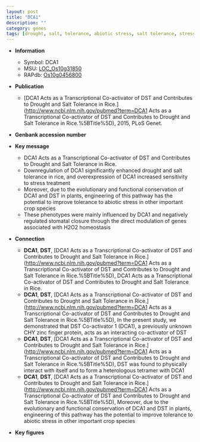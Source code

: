 ```yaml
---
layout: post
title: "DCA1"
description: ""
category: genes
tags: [drought, salt, tolerance, abiotic stress, salt tolerance, stress, homeostasis, stomatal, biotic stress]
---
```


* **Information**  
    + Symbol: DCA1  
    + MSU: [LOC_Os10g31850](http://rice.plantbiology.msu.edu/cgi-bin/ORF_infopage.cgi?orf=LOC_Os10g31850)  
    + RAPdb: [Os10g0456800](http://rapdb.dna.affrc.go.jp/viewer/gbrowse_details/irgsp1?name=Os10g0456800)  

* **Publication**  
    + [DCA1 Acts as a Transcriptional Co-activator of DST and Contributes to Drought and Salt Tolerance in Rice.](http://www.ncbi.nlm.nih.gov/pubmed?term=DCA1 Acts as a Transcriptional Co-activator of DST and Contributes to Drought and Salt Tolerance in Rice.%5BTitle%5D), 2015, PLoS Genet.

* **Genbank accession number**  

* **Key message**  
    + DCA1 Acts as a Transcriptional Co-activator of DST and Contributes to Drought and Salt Tolerance in Rice.
    + Downregulation of DCA1 significantly enhanced drought and salt tolerance in rice, and overexpression of DCA1 increased sensitivity to stress treatment
    + Moreover, due to the evolutionary and functional conservation of DCA1 and DST in plants, engineering of this pathway has the potential to improve tolerance to abiotic stress in other important crop species
    + These phenotypes were mainly influenced by DCA1 and negatively regulated stomatal closure through the direct modulation of genes associated with H2O2 homeostasis

* **Connection**  
    + __DCA1__, __DST__, [DCA1 Acts as a Transcriptional Co-activator of DST and Contributes to Drought and Salt Tolerance in Rice.](http://www.ncbi.nlm.nih.gov/pubmed?term=DCA1 Acts as a Transcriptional Co-activator of DST and Contributes to Drought and Salt Tolerance in Rice.%5BTitle%5D), DCA1 Acts as a Transcriptional Co-activator of DST and Contributes to Drought and Salt Tolerance in Rice.
    + __DCA1__, __DST__, [DCA1 Acts as a Transcriptional Co-activator of DST and Contributes to Drought and Salt Tolerance in Rice.](http://www.ncbi.nlm.nih.gov/pubmed?term=DCA1 Acts as a Transcriptional Co-activator of DST and Contributes to Drought and Salt Tolerance in Rice.%5BTitle%5D),  In the present study, we demonstrated that DST Co-activator 1 (DCA1), a previously unknown CHY zinc finger protein, acts as an interacting co-activator of DST
    + __DCA1__, __DST__, [DCA1 Acts as a Transcriptional Co-activator of DST and Contributes to Drought and Salt Tolerance in Rice.](http://www.ncbi.nlm.nih.gov/pubmed?term=DCA1 Acts as a Transcriptional Co-activator of DST and Contributes to Drought and Salt Tolerance in Rice.%5BTitle%5D),  DST was found to physically interact with itself and to form a heterologous tetramer with DCA1
    + __DCA1__, __DST__, [DCA1 Acts as a Transcriptional Co-activator of DST and Contributes to Drought and Salt Tolerance in Rice.](http://www.ncbi.nlm.nih.gov/pubmed?term=DCA1 Acts as a Transcriptional Co-activator of DST and Contributes to Drought and Salt Tolerance in Rice.%5BTitle%5D),  Moreover, due to the evolutionary and functional conservation of DCA1 and DST in plants, engineering of this pathway has the potential to improve tolerance to abiotic stress in other important crop species

* **Key figures**  


